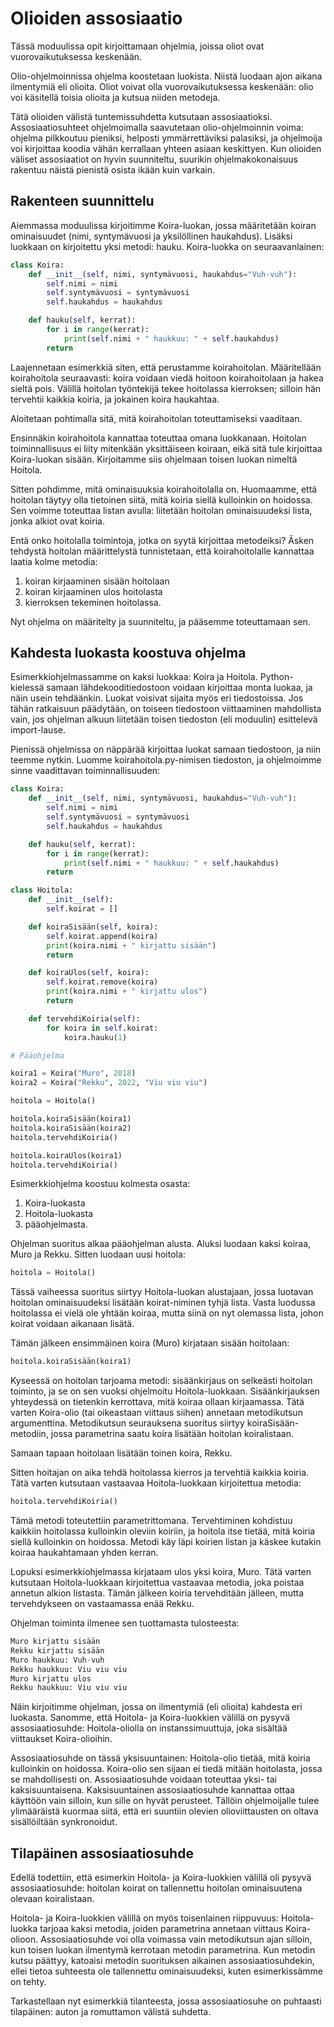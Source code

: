# Olioiden assosiaatio

Tässä moduulissa opit kirjoittamaan ohjelmia, joissa oliot ovat vuorovaikutuksessa keskenään.

Olio-ohjelmoinnissa ohjelma koostetaan luokista. Niistä luodaan ajon aikana ilmentymiä eli olioita.
Oliot voivat olla vuorovaikutuksessa keskenään: olio voi käsitellä toisia olioita ja kutsua niiden metodeja.

Tätä olioiden välistä tuntemissuhdetta kutsutaan assosiaatioksi. Assosiaatiosuhteet ohjelmoimalla saavutetaan
olio-ohjelmoinnin voima: ohjelma pilkkoutuu pieniksi, helposti ymmärrettäviksi palasiksi, ja ohjelmoija
voi kirjoittaa koodia vähän kerrallaan yhteen asiaan keskittyen. Kun olioiden väliset assosiaatiot
on hyvin suunniteltu, suurikin ohjelmakokonaisuus rakentuu näistä pienistä osista ikään kuin varkain.

## Rakenteen suunnittelu

Aiemmassa moduulissa kirjoitimme Koira-luokan, jossa määritetään koiran ominaisuudet (nimi, syntymävuosi ja yksilöllinen
haukahdus). Lisäksi luokkaan on kirjoitettu yksi metodi: hauku. Koira-luokka on seuraavanlainen:

```python
class Koira:
    def __init__(self, nimi, syntymävuosi, haukahdus="Vuh-vuh"):
        self.nimi = nimi
        self.syntymävuosi = syntymävuosi
        self.haukahdus = haukahdus

    def hauku(self, kerrat):
        for i in range(kerrat):
            print(self.nimi + " haukkuu: " + self.haukahdus)
        return
```

Laajennetaan esimerkkiä siten, että perustamme koirahoitolan. Määritellään koirahoitola seuraavasti:
koira voidaan viedä hoitoon koirahoitolaan ja hakea
sieltä pois. Välillä hoitolan työntekijä tekee hoitolassa kierroksen; silloin hän tervehtii kaikkia koiria, ja jokainen koira haukahtaa.

Aloitetaan pohtimalla sitä, mitä koirahoitolan toteuttamiseksi vaaditaan.

Ensinnäkin koirahoitola kannattaa toteuttaa omana luokkanaan. Hoitolan toiminnallisuus ei liity mitenkään yksittäiseen
koiraan, eikä sitä tule kirjoittaa Koira-luokan sisään. Kirjoitamme siis ohjelmaan toisen luokan nimeltä Hoitola.

Sitten pohdimme, mitä ominaisuuksia koirahoitolalla on. Huomaamme, että hoitolan täytyy
olla tietoinen siitä, mitä koiria siellä kulloinkin on hoidossa. Sen voimme toteuttaa listan avulla: liitetään
hoitolan ominaisuudeksi lista, jonka alkiot ovat koiria.

Entä onko hoitolalla toimintoja, jotka on syytä kirjoittaa metodeiksi?
Äsken tehdystä hoitolan määrittelystä tunnistetaan, että koirahoitolalle kannattaa laatia kolme
metodia:
1. koiran kirjaaminen sisään hoitolaan
2. koiran kirjaaminen ulos hoitolasta
3. kierroksen tekeminen hoitolassa.

Nyt ohjelma on määritelty ja suunniteltu, ja pääsemme toteuttamaan sen.

## Kahdesta luokasta koostuva ohjelma

Esimerkkiohjelmassamme on kaksi luokkaa: Koira ja Hoitola. Python-kielessä samaan lähdekooditiedostoon voidaan
kirjoittaa monta luokaa, ja näin usein tehdäänkin. Luokat voisivat sijaita myös eri tiedostoissa. Jos tähän ratkaisuun päädytään,
on toiseen tiedostoon viittaaminen mahdollista vain, jos ohjelman alkuun liitetään toisen tiedoston (eli moduulin)
esittelevä import-lause.

Pienissä ohjelmissa on näppärää kirjoittaa luokat samaan tiedostoon, ja niin teemme nytkin. Luomme koirahoitola.py-nimisen
tiedoston, ja ohjelmoimme sinne vaadittavan toiminnallisuuden:

```python
class Koira:
    def __init__(self, nimi, syntymävuosi, haukahdus="Vuh-vuh"):
        self.nimi = nimi
        self.syntymävuosi = syntymävuosi
        self.haukahdus = haukahdus

    def hauku(self, kerrat):
        for i in range(kerrat):
            print(self.nimi + " haukkuu: " + self.haukahdus)
        return

class Hoitola:
    def __init__(self):
        self.koirat = []

    def koiraSisään(self, koira):
        self.koirat.append(koira)
        print(koira.nimi + " kirjattu sisään")
        return

    def koiraUlos(self, koira):
        self.koirat.remove(koira)
        print(koira.nimi + " kirjattu ulos")
        return

    def tervehdiKoiria(self):
        for koira in self.koirat:
            koira.hauku(1)

# Pääohjelma

koira1 = Koira("Muro", 2018)
koira2 = Koira("Rekku", 2022, "Viu viu viu")

hoitola = Hoitola()

hoitola.koiraSisään(koira1)
hoitola.koiraSisään(koira2)
hoitola.tervehdiKoiria()

hoitola.koiraUlos(koira1)
hoitola.tervehdiKoiria()
```

Esimerkkiohjelma koostuu kolmesta osasta:
1. Koira-luokasta
2. Hoitola-luokasta
3. pääohjelmasta.

Ohjelman suoritus alkaa pääohjelman alusta. Aluksi luodaan kaksi koiraa, Muro ja Rekku. Sitten luodaan uusi
hoitola:
```python
hoitola = Hoitola()
```

Tässä vaiheessa suoritus siirtyy Hoitola-luokan alustajaan, jossa luotavan hoitolan ominaisuudeksi
lisätään koirat-niminen tyhjä lista. Vasta luodussa hoitolassa ei vielä ole yhtään koiraa, mutta siinä on nyt
olemassa lista, johon koirat voidaan aikanaan lisätä.

Tämän jälkeen ensimmäinen koira (Muro) kirjataan sisään hoitolaan:
```python
hoitola.koiraSisään(koira1)
```
Kyseessä on hoitolan tarjoama metodi: sisäänkirjaus on selkeästi hoitolan toiminto, ja se on sen vuoksi ohjelmoitu
Hoitola-luokkaan. Sisäänkirjauksen yhteydessä on tietenkin kerrottava, mitä koiraa ollaan kirjaamassa. Tätä varten
Koira-olio (tai oikeastaan viittaus siihen) annetaan metodikutsun argumenttina. Metodikutsun seurauksena suoritus siirtyy
koiraSisään-metodiin, jossa parametrina saatu koira lisätään hoitolan koiralistaan.

Samaan tapaan hoitolaan lisätään toinen koira, Rekku.

Sitten hoitajan on aika tehdä hoitolassa kierros ja tervehtiä kaikkia koiria. Tätä varten kutsutaan vastaavaa Hoitola-luokkaan
kirjoitettua metodia:
```python
hoitola.tervehdiKoiria()
```
Tämä metodi toteutettiin parametrittomana. Tervehtiminen kohdistuu kaikkiin hoitolassa kulloinkin oleviin koiriin, ja
hoitola itse tietää, mitä koiria siellä kulloinkin on hoidossa. Metodi käy läpi koirien listan ja käskee
kutakin koiraa haukahtamaan yhden kerran.

Lopuksi esimerkkiohjelmassa kirjataam ulos yksi koira, Muro. Tätä varten kutsutaan Hoitola-luokkaan kirjoitettua vastaavaa
metodia, joka poistaa annetun alkion listasta. Tämän jälkeen koiria tervehditään jälleen, mutta tervehdykseen on
vastaamassa enää Rekku.

Ohjelman toiminta ilmenee sen tuottamasta tulosteesta:
```python
Muro kirjattu sisään
Rekku kirjattu sisään
Muro haukkuu: Vuh-vuh
Rekku haukkuu: Viu viu viu
Muro kirjattu ulos
Rekku haukkuu: Viu viu viu
```

Näin kirjoitimme ohjelman, jossa on ilmentymiä (eli olioita) kahdesta eri luokasta. Sanomme, että Hoitola-
ja Koira-luokkien välillä on pysyvä assosiaatiosuhde: Hoitola-oliolla on instanssimuuttuja, joka sisältää viittaukset
Koira-olioihin.

Assosiaatiosuhde on tässä yksisuuntainen: Hoitola-olio tietää, mitä koiria kulloinkin on hoidossa. Koira-olio sen sijaan
ei tiedä mitään hoitolasta, jossa se mahdollisesti on. Assosiaatiosuhde voidaan toteuttaa yksi- tai kaksisuuntaisena.
Kaksisuuntainen assosiaatiosuhde kannattaa ottaa käyttöön vain silloin, kun sille on hyvät perusteet. Tällöin
ohjelmoijalle tulee ylimääräistä kuormaa siitä, että eri suuntiin olevien olioviittausten on oltava sisällöiltään
synkronoidut.


## Tilapäinen assosiaatiosuhde

Edellä todettiin, että esimerkin Hoitola- ja Koira-luokkien välillä oli pysyvä assosiaatiosuhde: hoitolan koirat
on tallennettu hoitolan ominaisuutena olevaan koiralistaan.

Hoitola- ja Koira-luokkien välillä on myös toisenlainen riippuvuus: Hoitola-luokka tarjoaa kaksi metodia, joiden
parametrina annetaan viittaus Koira-olioon. Assosiaatiosuhde voi olla voimassa vain metodikutsun ajan silloin,
kun toisen luokan ilmentymä kerrotaan metodin parametrina. Kun metodin kutsu päättyy, katoaisi metodin suorituksen
aikainen assosiaatiosuhdekin, ellei tietoa suhteesta ole tallennettu ominaisuudeksi, kuten esimerkissämme on tehty.

Tarkastellaan nyt esimerkkiä tilanteesta, jossa assosiaatiosuhe on puhtaasti tilapäinen: auton ja romuttamon välistä
suhdetta.


